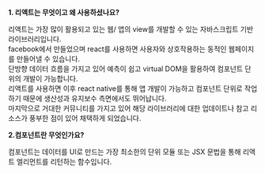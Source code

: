 **1. 리액트는 무엇이고 왜 사용하셨나요?**

리액트는 가장 많이 활용되고 있는 웹/ 앱의 view를 개발할 수 있는 자바스크립트 기반 라이브러리입니다.  
facebook에서 만들었으며 react를 사용하면 사용자와 상호작용하는 동적인 웹페이지를 만들어낼 수 있습니다.  
단방향 데이터 흐름을 가지고 있어 예측이 쉽고 virtual DOM을 활용하여 컴포넌트 단위의 개발이 가능합니다.  
리액트를 사용하면 이후 react native를 통해 앱 개발이 가능하고 컴포넌트 단위로 작업하기 때문에 생산성과 유지보수 측면에서도 뛰어납니다.  
마지막으로 거대한 커뮤니티를 가지고 있어 해당 라이브러리에 대한 업데이트나 참고 리소스가 풍부한 점이 있어 채택하게 되었습니다.   

**2.컴포넌트란 무엇인가요?**

컴포넌트는 데이터를 UI로 만드는 가장 최소한의 단위 모듈 또는 JSX 문법을 통해 리액트 엘리먼트를 리턴하는 함수입니다.  


